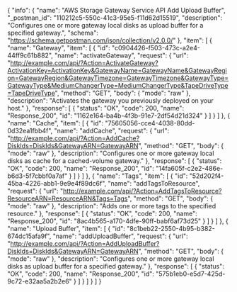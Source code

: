 {
  "info": {
    "name": "AWS Storage Gateway Service API Add Upload Buffer",
    "_postman_id": "110212c5-550c-41c3-95e5-f11d62d15519",
    "description": "Configures one or more gateway local disks as upload buffer for a specified gateway.",
    "schema": "https://schema.getpostman.com/json/collection/v2.0.0/"
  },
  "item": [
    {
      "name": "Gateway",
      "item": [
        {
          "id": "c0904426-f503-473c-a2e4-44ff9c61b882",
          "name": "activateGateway",
          "request": {
            "url": "http://example.com/api/?Action=ActivateGateway?ActivationKey=ActivationKey&GatewayName=GatewayName&GatewayRegion=GatewayRegion&GatewayTimezone=GatewayTimezone&GatewayType=GatewayType&MediumChangerType=MediumChangerType&TapeDriveType=TapeDriveType",
            "method": "GET",
            "body": {
              "mode": "raw"
            },
            "description": "Activates the gateway you previously deployed on your host."
          },
          "response": [
            {
              "status": "OK",
              "code": 200,
              "name": "Response_200",
              "id": "1162e164-ba4b-4f3b-91e7-2df54d21d324"
            }
          ]
        }
      ]
    },
    {
      "name": "Cache",
      "item": [
        {
          "id": "75605056-cce4-4038-80dd-0d32ea1fbb4f",
          "name": "addCache",
          "request": {
            "url": "http://example.com/api/?Action=AddCache?DiskIds=DiskIds&GatewayARN=GatewayARN",
            "method": "GET",
            "body": {
              "mode": "raw"
            },
            "description": "Configures one or more gateway local disks as cache for a cached-volume gateway."
          },
          "response": [
            {
              "status": "OK",
              "code": 200,
              "name": "Response_200",
              "id": "14fa605f-c2e2-486e-b6d3-5f7cbbf0a7af"
            }
          ]
        }
      ]
    },
    {
      "name": "Tags",
      "item": [
        {
          "id": "52d202f4-45ba-4226-abb1-9e9e4f89dc6f",
          "name": "addTagsToResource",
          "request": {
            "url": "http://example.com/api/?Action=AddTagsToResource?ResourceARN=ResourceARN&Tags=Tags",
            "method": "GET",
            "body": {
              "mode": "raw"
            },
            "description": "Adds one or more tags to the specified resource."
          },
          "response": [
            {
              "status": "OK",
              "code": 200,
              "name": "Response_200",
              "id": "8ac4b565-a170-4dfe-90ff-babf6af73d25"
            }
          ]
        }
      ]
    },
    {
      "name": "Upload Buffer",
      "item": [
        {
          "id": "8c1beb22-2550-4b95-b382-674dc15afa9f",
          "name": "addUploadBuffer",
          "request": {
            "url": "http://example.com/api/?Action=AddUploadBuffer?DiskIds=DiskIds&GatewayARN=GatewayARN",
            "method": "GET",
            "body": {
              "mode": "raw"
            },
            "description": "Configures one or more gateway local disks as upload buffer for a specified gateway."
          },
          "response": [
            {
              "status": "OK",
              "code": 200,
              "name": "Response_200",
              "id": "575b1eb0-e5d7-425d-9c72-e32aa5a2b2e6"
            }
          ]
        }
      ]
    }
  ]
}